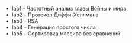 * lab1 - Частотный анализ главы Войны и мира
* lab2 - Протокол Диффи-Хеллмана
* lab3 - RSA
* lab4 - Генерация простого числа
* lab5 - Сортировка массива без сравнений